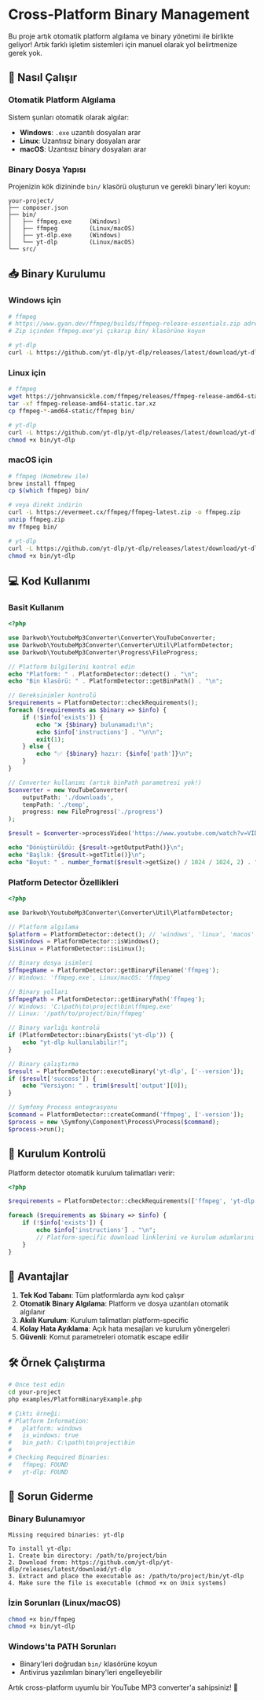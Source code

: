 # Cross-Platform Binary Management

Bu proje artık otomatik platform algılama ve binary yönetimi ile birlikte geliyor! Artık farklı işletim sistemleri için manuel olarak yol belirtmenize gerek yok.

## 🚀 Nasıl Çalışır

### Otomatik Platform Algılama
Sistem şunları otomatik olarak algılar:
- **Windows**: `.exe` uzantılı dosyaları arar
- **Linux**: Uzantısız binary dosyaları arar  
- **macOS**: Uzantısız binary dosyaları arar

### Binary Dosya Yapısı

Projenizin kök dizininde `bin/` klasörü oluşturun ve gerekli binary'leri koyun:

```
your-project/
├── composer.json
├── bin/
│   ├── ffmpeg.exe     (Windows)
│   ├── ffmpeg         (Linux/macOS)
│   ├── yt-dlp.exe     (Windows)
│   └── yt-dlp         (Linux/macOS)
└── src/
```

## 📥 Binary Kurulumu

### Windows için
```bash
# ffmpeg
# https://www.gyan.dev/ffmpeg/builds/ffmpeg-release-essentials.zip adresinden indirin
# Zip içinden ffmpeg.exe'yi çıkarıp bin/ klasörüne koyun

# yt-dlp
curl -L https://github.com/yt-dlp/yt-dlp/releases/latest/download/yt-dlp.exe -o bin/yt-dlp.exe
```

### Linux için
```bash
# ffmpeg
wget https://johnvansickle.com/ffmpeg/releases/ffmpeg-release-amd64-static.tar.xz
tar -xf ffmpeg-release-amd64-static.tar.xz
cp ffmpeg-*-amd64-static/ffmpeg bin/

# yt-dlp
curl -L https://github.com/yt-dlp/yt-dlp/releases/latest/download/yt-dlp -o bin/yt-dlp
chmod +x bin/yt-dlp
```

### macOS için
```bash
# ffmpeg (Homebrew ile)
brew install ffmpeg
cp $(which ffmpeg) bin/

# veya direkt indirin
curl -L https://evermeet.cx/ffmpeg/ffmpeg-latest.zip -o ffmpeg.zip
unzip ffmpeg.zip
mv ffmpeg bin/

# yt-dlp
curl -L https://github.com/yt-dlp/yt-dlp/releases/latest/download/yt-dlp_macos -o bin/yt-dlp
chmod +x bin/yt-dlp
```

## 💻 Kod Kullanımı

### Basit Kullanım

```php
<?php

use Darkwob\YoutubeMp3Converter\Converter\YouTubeConverter;
use Darkwob\YoutubeMp3Converter\Converter\Util\PlatformDetector;
use Darkwob\YoutubeMp3Converter\Progress\FileProgress;

// Platform bilgilerini kontrol edin
echo "Platform: " . PlatformDetector::detect() . "\n";
echo "Bin klasörü: " . PlatformDetector::getBinPath() . "\n";

// Gereksinimler kontrolü
$requirements = PlatformDetector::checkRequirements();
foreach ($requirements as $binary => $info) {
    if (!$info['exists']) {
        echo "❌ {$binary} bulunamadı!\n";
        echo $info['instructions'] . "\n\n";
        exit(1);
    } else {
        echo "✅ {$binary} hazır: {$info['path']}\n";
    }
}

// Converter kullanımı (artık binPath parametresi yok!)
$converter = new YouTubeConverter(
    outputPath: './downloads',
    tempPath: './temp', 
    progress: new FileProgress('./progress')
);

$result = $converter->processVideo('https://www.youtube.com/watch?v=VIDEO_ID');

echo "Dönüştürüldü: {$result->getOutputPath()}\n";
echo "Başlık: {$result->getTitle()}\n";
echo "Boyut: " . number_format($result->getSize() / 1024 / 1024, 2) . " MB\n";
```

### Platform Detector Özellikleri

```php
<?php

use Darkwob\YoutubeMp3Converter\Converter\Util\PlatformDetector;

// Platform algılama
$platform = PlatformDetector::detect(); // 'windows', 'linux', 'macos'
$isWindows = PlatformDetector::isWindows();
$isLinux = PlatformDetector::isLinux();

// Binary dosya isimleri
$ffmpegName = PlatformDetector::getBinaryFilename('ffmpeg');
// Windows: 'ffmpeg.exe', Linux/macOS: 'ffmpeg'

// Binary yolları
$ffmpegPath = PlatformDetector::getBinaryPath('ffmpeg');
// Windows: 'C:\path\to\project\bin\ffmpeg.exe'
// Linux: '/path/to/project/bin/ffmpeg'

// Binary varlığı kontrolü
if (PlatformDetector::binaryExists('yt-dlp')) {
    echo "yt-dlp kullanılabilir!";
}

// Binary çalıştırma
$result = PlatformDetector::executeBinary('yt-dlp', ['--version']);
if ($result['success']) {
    echo "Versiyon: " . trim($result['output'][0]);
}

// Symfony Process entegrasyonu
$command = PlatformDetector::createCommand('ffmpeg', ['-version']);
$process = new \Symfony\Component\Process\Process($command);
$process->run();
```

## 🔧 Kurulum Kontrolü

Platform detector otomatik kurulum talimatları verir:

```php
<?php

$requirements = PlatformDetector::checkRequirements(['ffmpeg', 'yt-dlp']);

foreach ($requirements as $binary => $info) {
    if (!$info['exists']) {
        echo $info['instructions'] . "\n";
        // Platform-specific download linklerini ve kurulum adımlarını gösterir
    }
}
```

## 🎯 Avantajlar

1. **Tek Kod Tabanı**: Tüm platformlarda aynı kod çalışır
2. **Otomatik Binary Algılama**: Platform ve dosya uzantıları otomatik algılanır  
3. **Akıllı Kurulum**: Kurulum talimatları platform-specific
4. **Kolay Hata Ayıklama**: Açık hata mesajları ve kurulum yönergeleri
5. **Güvenli**: Komut parametreleri otomatik escape edilir

## 🛠️ Örnek Çalıştırma

```bash
# Önce test edin
cd your-project
php examples/PlatformBinaryExample.php

# Çıktı örneği:
# Platform Information:
#   platform: windows
#   is_windows: true
#   bin_path: C:\path\to\project\bin
# 
# Checking Required Binaries:
#   ffmpeg: FOUND
#   yt-dlp: FOUND
```

## 🚨 Sorun Giderme

### Binary Bulunamıyor
```
Missing required binaries: yt-dlp

To install yt-dlp:
1. Create bin directory: /path/to/project/bin
2. Download from: https://github.com/yt-dlp/yt-dlp/releases/latest/download/yt-dlp
3. Extract and place the executable as: /path/to/project/bin/yt-dlp
4. Make sure the file is executable (chmod +x on Unix systems)
```

### İzin Sorunları (Linux/macOS)
```bash
chmod +x bin/ffmpeg
chmod +x bin/yt-dlp
```

### Windows'ta PATH Sorunları
- Binary'leri doğrudan `bin/` klasörüne koyun
- Antivirus yazılımları binary'leri engelleyebilir

Artık cross-platform uyumlu bir YouTube MP3 converter'a sahipsiniz! 🎉 